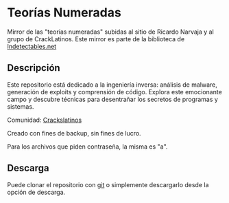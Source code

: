# Teorías Numeradas

Mirror de las "teorías numeradas" subidas al sitio de Ricardo Narvaja y al grupo de CrackLatinos. Este mirror es parte de la biblioteca de [Indetectables.net](https://indetectables.net/)

## Descripción

Este repositorio está dedicado a la ingeniería inversa: análisis de malware, generación de exploits y comprensión de código. Explora este emocionante campo y descubre técnicas para desentrañar los secretos de programas y sistemas.

Comunidad: [Crackslatinos](https://t.me/crackslatinos)

Creado con fines de backup, sin fines de lucro.

Para los archivos que piden contraseña, la misma es "a".

## Descarga

Puede clonar el repositorio con [git](https://git-scm.com/download/win) o simplemente descargarlo desde la opción de descarga.

